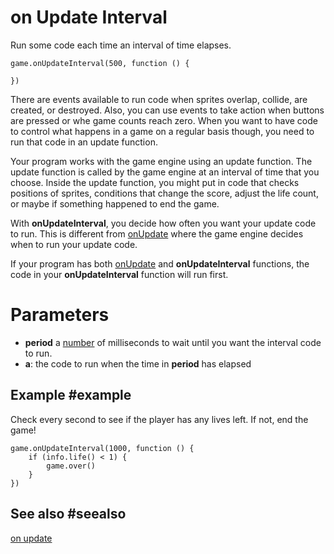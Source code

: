 # on Update Interval

Run some code each time an interval of time elapses.

```sig
game.onUpdateInterval(500, function () {
	
})
```

There are events available to run code when sprites overlap, collide, are created, or destroyed. Also, you can use events to take action when buttons are pressed or whe game counts reach zero. When you want to have code to control what happens in a game on a regular basis though, you need to run that code in an update function.

Your program works with the game engine using an update function. The update function is called by the game engine at an interval of time that you choose. Inside the update function, you might put in code that checks positions of sprites, conditions that change the score, adjust the life count, or maybe if something happened to end the game.

With **onUpdateInterval**, you decide how often you want your update code to run. This is different from [onUpdate](/reference/game/on-update) where the game engine decides when to run your update code.

If your program has both [onUpdate](/reference/game/on-update) and **onUpdateInterval** functions, the code in your **onUpdateInterval** function will run first.

# Parameters

* **period** a [number](/types/number) of milliseconds to wait until you want the interval code to run. 
* **a**: the code to run when the time in **period** has elapsed

## Example #example

Check every second to see if the player has any lives left. If not, end the game!

```blocks
game.onUpdateInterval(1000, function () {
	if (info.life() < 1) {
        game.over()
    }
})
```

## See also #seealso

[on update](/reference/game/on-update)
